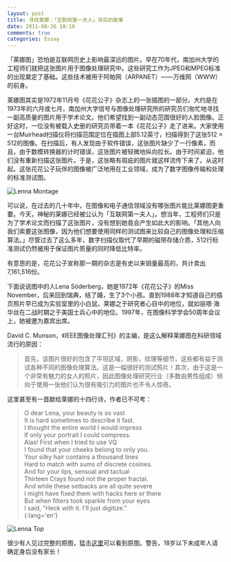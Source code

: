 ```yaml
---
layout: post
title: 寻找莱娜：「互联网第一夫人」背后的故事
date: 2011-08-26 18:19
comments: true
categories: Essay
---
```


「莱娜图」恐怕是互联网历史上影响最深远的图片。早在70年代，南加州大学的工程师们就把这张图片用于图像处理研究中。这些研究工作为JPEG和MPEG标准的出现奠定了基础。这些技术被用于阿帕网（ARPANET）——万维网（WWW）的前身。

莱娜图其实是1972年11月号《花花公子》杂志上的一张插图的一部分。大约是在1973年的六月或七月，南加州大学信号与图像处理研究所的研究员们匆忙地寻找一副高质量的图片用于学术论文。他们希望找到一副动态范围很好的人脸图像。正好这时，一位没有被载入史册的研究员带着一本《花花公子》走了进来。大家使用一台Muirhead扫描仪将扫描范围定位在插图上部5.12英寸，扫描得到了这张512 × 512的图像。在扫描后，有人发现由于软件错误，这张图片缺少了一行像素，而且，由于数模转换器的计时错误，这张图片被轻微地纵向拉长。由于时间紧迫，他们没有重新扫描这张图片。于是，这张略有瑕疵的图片就这样流传下来了。从这时起。这张花花公子玩伴的图像被广泛地用在工业领域，成为了数字图像传输和处理的标准测试图。

![Lenna Montage](/images/2011/08/lenna-montage.jpg)

<!-- more -->

可以说，在过去的几十年中，在图像和电子通信领域没有哪张图片能比莱娜图更重要。今天，神秘的莱娜已经被公认为「互联网第一夫人」。想当年，工程师们只是为了学术论文而扫描了这张图片，没有想到她竟会产生如此大的影响。「其他人向我们索要这张图像，因为他们想要使用同样的测试图来比较自己的图像处理和压缩算法。」尽管过去了这么多年，数字扫描仪取代了早期的磁带存储介质，512行标准测试仍然被用于保证图片质量的同时降低比特率。

有意思的是，花花公子宣称那一期的杂志是有史以来销量最高的，共计卖出7,161,516份。

下面说说图中的人Lena Söderberg，她是1972年《花花公子》的Miss November，后来回到瑞典，结了婚，生了3个小孩。直到1988年才知道自己的插页照片早已成为实验室里的小白鼠。莱娜之于研究者心目中的地位，就如丽塔·海华丝在二战时期之于美国士兵心中的地位。1997年，在图像科学学会50周年会议上，她被邀为嘉宾出席。

David C. Munson，《IEEE图像处理汇刊》的主编，是这么解释莱娜图在科研领域流行的原因：

> 首先，该图片很好的包含了平坦区域，阴影，纹理等细节，这些都有益于测试各种不同的图像处理算法。这是一幅很好的测试照片！其次，由于这是一个非常有魅力的女人的照片，因此图像处理研究行业（多数由男性组成）倾向于使用一张他们认为很有吸引力的图片也不令人惊奇。

这里甚至有一首献给莱娜的十四行诗，作者已不可考：

> O dear Lena, your beauty is so vast  
> It is hard sometimes to describe it fast.  
> I thought the entire world I would impress  
> If only your portrait I could compress.  
> Alas! First when I tried to use VQ  
> I found that your cheeks belong to only you.  
> Your silky hair contains a thousand lines  
> Hard to match with sums of discrete cosines.  
> And for your lips, sensual and tactual  
> Thirteen Crays found not the proper fractal.  
> And while these setbacks are all quite severe  
> I might have fixed them with hacks here or there  
> But when filters took sparkle from your eyes  
> I said, "Heck with it. I'll just digitize."  
{:lang='en'}

![Lenna Top](/images/2011/08/lenna-top.jpg)

很少有人见过完整的原图，猛击[这里](/images/2011/08/lenna-full.jpg)可以看到原图。警告，18岁以下未成年人请确定身后没有家长！

